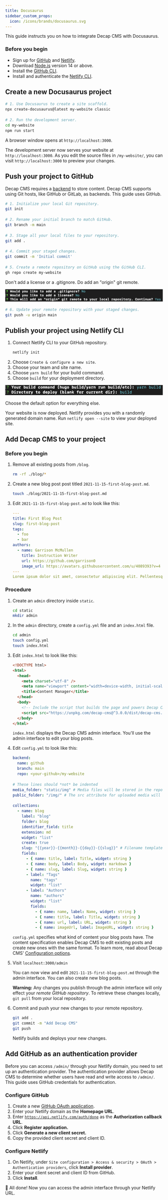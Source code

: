 ```yaml
---
title: Docusaurus
sidebar_custom_props:
  icon: /icons/brands/docusaurus.svg
---
```


This guide instructs you on how to integrate Decap CMS with Docusaurus.

### Before you begin

- Sign up for [GitHub](www.github.com) and [Netlify](www.netlify.com).
- Download [Node.js](https://nodejs.org/en/download/) version 14 or above.
- Install the [GitHub CLI](https://cli.github.com/).
- Install and authenticate the [Netlify CLI](https://docs.netlify.com/cli/get-started/).

## Create a new Docusaurus project

```bash
# 1. Use Docusaurus to create a site scaffold.
npx create-docusaurus@latest my-website classic

# 2. Run the development server.
cd my-website
npm run start
```

A browser window opens at `http://localhost:3000`.

The development server now serves your website at `http://localhost:3000`. As you edit the source files in `/my-website/`, you can visit `http://localhost:3000` to preview your changes.

## Push your project to GitHub

Decap CMS requires a [backend](https://www.decapcms.org/docs/backends-overview/) to store content. Decap CMS supports using Git hosts, like GitHub or GitLab, as backends. This guide uses GitHub.

```bash
# 1. Initialize your local Git repository.
git init

# 2. Rename your initial branch to match GitHub.
git branch -m main

# 3. Stage all your local files to your repository.
git add .

# 4. Commit your staged changes.
git commit -m 'Initial commit'

# 5. Create a remote repository on GitHub using the GitHub CLI.
gh repo create my-website
```

Don't add a license or a .gitignore. Do add an "origin" git remote.

![](screen-shot-2021-11-15-at-4.16.53-pm.png)

```bash
# 6. Update your remote repository with your staged changes.
git push -u origin main
```

## Publish your project using Netlify CLI

<ol>
<li>
Connect Netlify CLI to your GitHub repository.

```bash
netlify init
```

</li>
<li> Choose <code>Create & configure a new site</code>. </li>
<li> Choose your team and site name. </li>
<li> Choose <code>yarn build</code> for your build command. </li>
<li> Choose <code>build</code> for your deployment directory. </li>
</ol>

![](screen-shot-2021-11-16-at-1.34.18-PM.png)

Choose the default option for everything else.

Your website is now deployed. Netlify provides you with a randomly generated domain name. Run `netlify open --site` to view your deployed site.

## Add Decap CMS to your project

### Before you begin

<ol>

<li>
Remove all existing posts from <code>/blog</code>.

```bash
rm -rf ./blog/*
```

</li>

<li>
Create a new blog post post titled <code>2021-11-15-first-blog-post.md</code>.

```bash
touch ./blog/2021-11-15-first-blog-post.md
```

</li>

<li>
Edit <code>2021-11-15-first-blog-post.md</code> to look like this:

```yaml
---
title: First Blog Post
slug: first-blog-post
tags:
  - foo
  - bar
authors:
  - name: Garrison McMullen
    title: Instruction Writer
    url: https://github.com/garrison0
    image_url: https://avatars.githubusercontent.com/u/4089393?v=4
---
Lorem ipsum dolor sit amet, consectetur adipiscing elit. Pellentesque elementum dignissim ultricies. Fusce rhoncus ipsum tempor eros aliquam consequat.
```

</li>

</ol>

### Procedure

<ol>

<li>
Create an <code>admin</code> directory inside <code>static</code>.

```bash
cd static
mkdir admin
```

</li>

<li>
In the <code>admin</code> directory, create a <code>config.yml</code> file and an <code>index.html</code> file.

```bash
cd admin
touch config.yml
touch index.html
```

</li>

<li>
Edit <code>index.html</code> to look like this:

```html
<!DOCTYPE html>
<html>
  <head>
    <meta charset="utf-8" />
    <meta name="viewport" content="width=device-width, initial-scale=1.0" />
    <title>Content Manager</title>
  </head>
  <body>
    <!-- Include the script that builds the page and powers Decap CMS -->
    <script src="https://unpkg.com/decap-cms@^3.0.0/dist/decap-cms.js"></script>
  </body>
</html>
```

`index.html` displays the Decap CMS admin interface. You'll use the admin interface to edit your blog posts.

</li>

<li>
Edit <code>config.yml</code> to look like this:

```yaml
backend:
  name: github
  branch: main
  repo: <your-github>/my-website

# These lines should *not* be indented
media_folder: "static/img" # Media files will be stored in the repo under static/images/uploads
public_folder: "/img/" # The src attribute for uploaded media will begin with /images/uploads

collections:
  - name: blog
    label: "blog"
    folder: blog
    identifier_field: title
    extension: md
    widget: "list"
    create: true
    slug: "{{year}}-{{month}}-{{day}}-{{slug}}" # Filename template, e.g., YYYY-MM-DD-title.md
    fields:
      - { name: title, label: Title, widget: string }
      - { name: body, label: Body, widget: markdown }
      - { name: slug, label: Slug, widget: string }
      - label: "Tags"
        name: "tags"
        widget: "list"
      - label: "Authors"
        name: "authors"
        widget: "list"
        fields:
          - { name: name, label: Name, widget: string }
          - { name: title, label: Title, widget: string }
          - { name: url, label: URL, widget: string }
          - { name: imageUrl, label: ImageURL, widget: string }
```

`config.yml` specifies what kind of content your blog posts have. The content specification enables Decap CMS to edit existing posts and create new ones with the same format. To learn more, read about Decap CMS' [](https://www.decapcms.org/docs/configuration-options/)[Configuration options](https://www.decapcms.org/docs/configuration-options/).

</li>

<li>
Visit <code>localhost:3000/admin</code>

You can now view and edit `2021-11-15-first-blog-post.md` through the admin interface. You can also create new blog posts.

**Warning:** Any changes you publish through the admin interface will only effect your _remote GitHub repository_. To retrieve these changes locally, `git pull` from your local repository.

</li>

<li>
Commit and push your new changes to your remote repository.

```bash
git add .
git commit -m "Add Decap CMS"
git push
```

Netlify builds and deploys your new changes.

</li>

</ol>

## Add GitHub as an authentication provider

Before you can access `/admin/` through your Netlify domain, you need to set up an authentication provider. The authentication provider allows Decap CMS to determine whether users have read and write access to `/admin/`. This guide uses GitHub credentials for authentication.

### Configure GitHub

1. Create a new [GitHub OAuth application](https://github.com/settings/applications/new).
2. Enter your Netlify domain as the **Homepage URL**.
3. Enter <code>https://api.netlify.com/auth/done</code> as the **Authorization callback URL**.
4. Click **Register application.**
5. Click **Generate a new client secret.**
6. Copy the provided client secret and client ID.

### Configure Netlify

1. On Netlify, under `Site configuration > Access & security > OAuth > Authentication providers`, click **Install provider**.
2. Enter your client secret and client ID from GitHub.
3. Click **Install**.

🎉 All done! Now you can access the admin interface through your Netlify URL.
